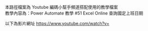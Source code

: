 本路徑檔案為 Youtube 編碼小幫手頻道搭配使用的教學檔案<BR>
教學內容為：Power Automate 教學 #51 Excel Online 查詢國定上班日期

以下為影片網址 https://www.youtube.com/watch?v=
